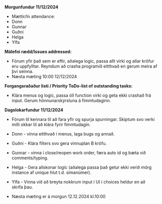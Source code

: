 **Morgunfundur 11/12/2024**
- Mættir/In attendance:
- Donn
- Gunnar
- Guðni
- Helga
- Ylfa

**Málefni rædd/Issues addressed:**
- Fórum yfir það sem er eftir, aðalega logic, passa allt virki og allar kröfur eru uppfylltar. Reyndum að crasha programið eitthvað en gerum meira af því seinna.
- Næsta mæting 10:00 12/12/2024

**Forgangsraðaður listi / Priority ToDo-list of outstanding tasks:**
- Klára menus og logic, passa öll function virki og geta ekki crashað frá input. Gerum hönnunarskýrsluna á fimmtudaginn.

**Dagslokarfundur 11/12/2024**
- Fórum til kennara til að fara yfir og spurja spurningar. Skiptum svo verki milli okkar til að klára fyrir fimmtudagin.
- Donn - vinna eitthvað í menus, laga bugs og annað.
- Guðni - Klára filters svo gera vinnuplan B kröfu.
- Gunnar - vinna í close/reopen work order, færa auto id og bæta við comments/typing.
- Helga - Gera allskonar logic (aðalega passa það getur ekki verið mörg instance af unique hlut t.d. símanúmer).
- Ylfa - Vinna við að breyta nokkrum input í UI í choices heldur en að skrifa þau.

- Næsta mæting er á morgun 12.12.2024 kl.10:00